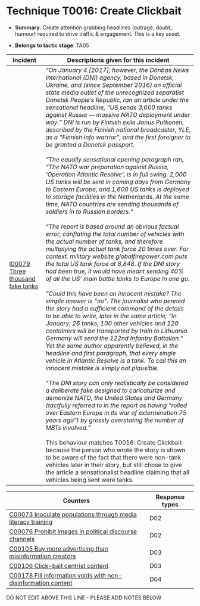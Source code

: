 # Technique T0016: Create Clickbait

* **Summary**: Create attention grabbing headlines (outrage, doubt, humour) required to drive traffic & engagement. This is a key asset.

* **Belongs to tactic stage**: TA05


| Incident | Descriptions given for this incident |
| -------- | -------------------- |
| [I00079 Three thousand fake tanks](../../generated_pages/incidents/I00079.md) | <i>“On January 4 [2017], however, the Donbas News International (DNI) agency, based in Donetsk, Ukraine, and (since September 2016) an official state media outlet of the unrecognized separatist Donetsk People’s Republic, ran an article under the sensational headline, “US sends 3,600 tanks against Russia — massive NATO deployment under way.” DNI is run by Finnish exile Janus Putkonen, described by the Finnish national broadcaster, YLE, as a “Finnish info warrior”, and the first foreigner to be granted a Donetsk passport.<br><br>“The equally sensational opening paragraph ran, “The NATO war preparation against Russia, ‘Operation Atlantic Resolve’, is in full swing. 2,000 US tanks will be sent in coming days from Germany to Eastern Europe, and 1,600 US tanks is deployed to storage facilities in the Netherlands. At the same time, NATO countries are sending thousands of soldiers in to Russian borders.”<br><br>“The report is based around an obvious factual error, conflating the total number of vehicles with the actual number of tanks, and therefore multiplying the actual tank force 20 times over. For context, military website globalfirepower.com puts the total US tank force at 8,848. If the DNI story had been true, it would have meant sending 40% of all the US’ main battle tanks to Europe in one go.<br><br>“Could this have been an innocent mistake? The simple answer is “no”. The journalist who penned the story had a sufficient command of the details to be able to write, later in the same article, “In January, 26 tanks, 100 other vehicles and 120 containers will be transported by train to Lithuania. Germany will send the 122nd Infantry Battalion.” Yet the same author apparently believed, in the headline and first paragraph, that every single vehicle in Atlantic Resolve is a tank. To call this an innocent mistake is simply not plausible.<br><br>“The DNI story can only realistically be considered a deliberate fake designed to caricaturize and demonize NATO, the United States and Germany (tactfully referred to in the report as having “rolled over Eastern Europe in its war of extermination 75 years ago”) by grossly overstating the number of MBTs involved.”</i><br><br>This behaviour matches T0016: Create Clickbait because the person who wrote the story is shown to be aware of the fact that there were non-tank vehicles later in their story, but still chose to give the article a sensationalist headline claiming that all vehicles being sent were tanks. |



| Counters | Response types |
| -------- | -------------- |
| [C00073 Inoculate populations through media literacy training](../../generated_pages/counters/C00073.md) | D02 |
| [C00076 Prohibit images in political discourse channels](../../generated_pages/counters/C00076.md) | D02 |
| [C00105 Buy more advertising than misinformation creators](../../generated_pages/counters/C00105.md) | D03 |
| [C00106 Click-bait centrist content](../../generated_pages/counters/C00106.md) | D03 |
| [C00178 Fill information voids with non-disinformation content](../../generated_pages/counters/C00178.md) | D04 |


DO NOT EDIT ABOVE THIS LINE - PLEASE ADD NOTES BELOW